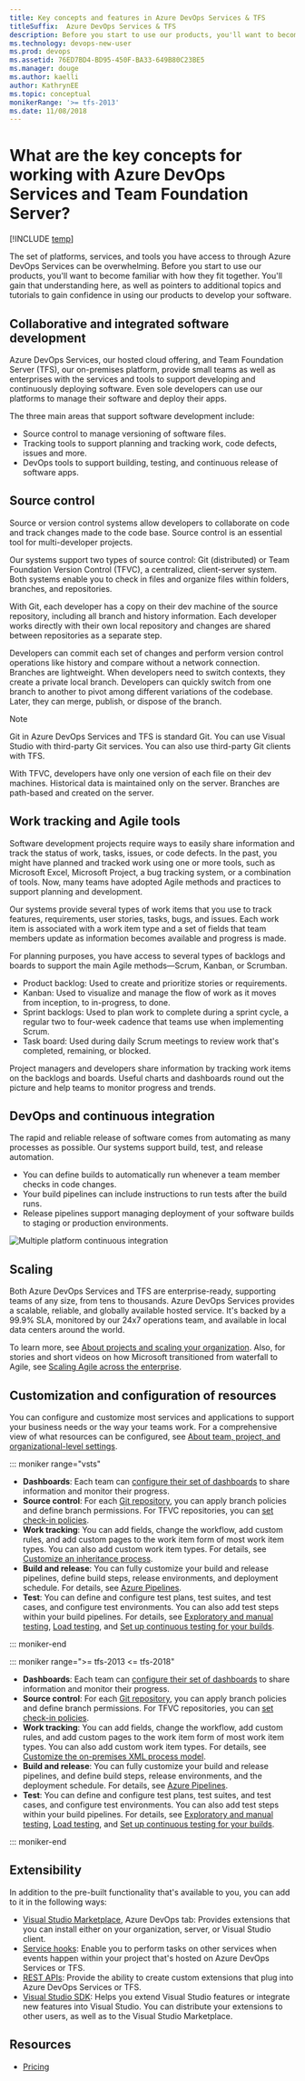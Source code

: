 ```yaml
---
title: Key concepts and features in Azure DevOps Services & TFS
titleSuffix:  Azure DevOps Services & TFS
description: Before you start to use our products, you'll want to become familiar with how the set of platforms, services, and tools fit together in Azure DevOps Services & TFS  
ms.technology: devops-new-user 
ms.prod: devops
ms.assetid: 76ED7BD4-BD95-450F-BA33-649B80C23BE5
ms.manager: douge
ms.author: kaelli
author: KathrynEE
ms.topic: conceptual
monikerRange: '>= tfs-2013'
ms.date: 11/08/2018
---
```


# What are the key concepts for working with Azure DevOps Services and Team Foundation Server?

[!INCLUDE [temp](../_shared/version-vsts-tfs-all-versions.md)]

The set of platforms, services, and tools you have access to through Azure DevOps Services can be overwhelming. Before you start to use our products, you'll want to become familiar with how they fit together. You'll gain that understanding here, as well as pointers to additional topics and tutorials to gain confidence in using our products to develop your software.

## Collaborative and integrated software development

Azure DevOps Services, our hosted cloud offering, and Team Foundation Server (TFS), our on-premises platform, provide small teams as well as enterprises with the services and tools to support developing and continuously deploying software. Even sole developers can use our platforms to manage their software and deploy their apps. 

The three main areas that support software development include:

- Source control to manage versioning of software files.
- Tracking tools to support planning and tracking work, code defects, issues and more.
- DevOps tools to support building, testing, and continuous release of software apps.

## Source control

Source or version control systems allow developers to collaborate on code and track changes made to the code base. Source control is an essential tool for multi-developer projects.  

Our systems support two types of source control: Git (distributed) or Team Foundation Version Control (TFVC), a centralized, client-server system. Both systems enable you to check in files and organize files within folders, branches, and repositories. 

With Git, each developer has a copy on their dev machine of the source repository, including all branch and history information. Each developer works directly with their own local repository and changes are shared between repositories as a separate step.

Developers can commit each set of changes and perform version control operations like history and compare without a network connection. Branches are lightweight. When developers need to switch contexts, they create a private local branch. Developers can quickly switch from one branch to another to pivot among different variations of the codebase. Later, they can merge, publish, or dispose of the branch.

>[!NOTE]
>Git in Azure DevOps Services and TFS is standard Git. You can use Visual Studio with third-party Git services. You can also use third-party Git clients with TFS.

With TFVC, developers have only one version of each file on their dev machines. Historical data is maintained only on the server. Branches are path-based and created on the server.


## Work tracking and Agile tools

Software development projects require ways to easily share information and track the status of work, tasks, issues, or code defects. In the past, you might have planned and tracked work using one or more tools, such as Microsoft Excel, Microsoft Project, a bug tracking system, or a combination of tools. Now, many teams have adopted Agile methods and practices to support planning and development.

Our systems provide several types of work items that you use to track features, requirements, user stories, tasks, bugs, and issues. Each work item is associated with a work item type and a set of fields that team members update as information becomes available and progress is made.

For planning purposes, you have access to several types of backlogs and boards to support the main Agile methods&mdash;Scrum, Kanban, or Scrumban.

- Product backlog: Used to create and prioritize stories or requirements.  
- Kanban: Used to visualize and manage the flow of work as it moves from inception, to in-progress, to done.
- Sprint backlogs: Used to plan work to complete during a sprint cycle, a regular two to four-week cadence that teams use when implementing Scrum.
- Task board: Used during daily Scrum meetings to review work that's completed, remaining, or blocked.
 
Project managers and developers share information by tracking work items on the backlogs and boards. Useful charts and dashboards round out the picture and help teams to monitor progress and trends. 

## DevOps and continuous integration

The rapid and reliable release of software comes from automating as many processes as possible. Our systems support build, test, and release automation.

- You can define builds to automatically run whenever a team member checks in code changes.
- Your build pipelines can include instructions to run tests after the build runs.
- Release pipelines support managing deployment of your software builds to staging or production environments.

![Multiple platform continuous integration](../_img/multi-platform.png)

## Scaling

Both Azure DevOps Services and TFS are enterprise-ready, supporting teams of any size, from tens to thousands. Azure DevOps Services provides a scalable, reliable, and globally available hosted service. It's backed by a 99.9% SLA, monitored by our 24x7 operations team, and available in local data centers around the world.

To learn more, see [About projects and scaling your organization](../organizations/projects/about-projects.md). Also, for stories and short videos on how Microsoft transitioned from waterfall to Agile, see [Scaling Agile across the enterprise](https://stories.visualstudio.com/scaling-agile-across-the-enterprise/).

## Customization and configuration of resources

You can configure and customize most services and applications to support your business needs or the way your teams work. For a comprehensive view of what resources can be configured, see [About team, project, and organizational-level settings](../organizations/settings/about-settings.md). 

::: moniker range="vsts"

- **Dashboards**: Each team can [configure their set of dashboards](../report/dashboards/dashboards.md) to share information and monitor their progress. 
- **Source control**: For each [Git repository](../repos/git/index.md), you can apply branch policies and define branch permissions. For TFVC repositories, you can [set check-in policies](../repos/tfvc/add-check-policies.md).
- **Work tracking**: You can add fields, change the workflow, add custom rules, and add custom pages to the work item form of most work item types. You can also add custom work item types. For details, see [Customize an inheritance process](../organizations/settings/work/inheritance-process-model.md). 
- **Build and release**: You can fully customize your build and release pipelines, define build steps, release environments, and deployment schedule. For details, see [Azure Pipelines](../pipelines/index.md).  
- **Test**: You can define and configure test plans, test suites, and test cases, and configure test environments. You can also add test steps within your build pipelines. For details, see [Exploratory and manual testing](../test/index.md), [Load testing](../test/load-test/index.md), and [Set up continuous testing for your builds](../pipelines/test/set-up-continuous-testing-builds.md).

::: moniker-end

::: moniker range=">= tfs-2013 <= tfs-2018"

- **Dashboards**: Each team can [configure their set of dashboards](../report/dashboards/dashboards.md) to share information and monitor their progress.
- **Source control**: For each [Git repository](../repos/git/index.md), you can apply branch policies and define branch permissions. For TFVC repositories, you can [set check-in policies](../repos/tfvc/add-check-policies.md).
- **Work tracking**: You can add fields, change the workflow, add custom rules, and add custom pages to the work item form of most work item types. You can also add custom work item types. For details, see [Customize the on-premises XML process model](../reference/on-premises-xml-process-model.md).
- **Build and release**: You can fully customize your build and release pipelines, and define build steps, release environments, and the deployment schedule. For details, see [Azure Pipelines](../pipelines/index.md).  
- **Test**: You can define and configure test plans, test suites, and test cases, and configure test environments. You can also add test steps within your build pipelines. For details, see [Exploratory and manual testing](../test/index.md), [Load testing](../test/load-test/index.md), and [Set up continuous testing for your builds](../pipelines/test/set-up-continuous-testing-builds.md).

::: moniker-end


## Extensibility

In addition to the pre-built functionality that's available to you, you can add to it in the following ways:

- [Visual Studio Marketplace](https://marketplace.visualstudio.com), Azure DevOps tab: Provides extensions that you can install either on your organization, server, or Visual Studio client.
- [Service hooks](../service-hooks/index.md): Enable you to perform tasks on other services when events happen within your project that's hosted on Azure DevOps Services or TFS. 
- [REST APIs](/rest/api/vsts/): Provide the ability to create custom extensions that plug into Azure DevOps Services or TFS.
- [Visual Studio SDK](https://msdn.microsoft.com/library/bb166441.aspx): Helps you extend Visual Studio features or integrate new features into Visual Studio. You can distribute your extensions to other users, as well as to the Visual Studio Marketplace.

## Resources

- [Pricing](https://visualstudio.microsoft.com/team-services/pricing/)
